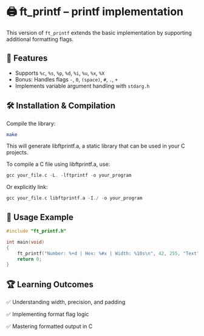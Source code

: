# 🖨️ ft_printf – printf implementation

This version of `ft_printf` extends the basic implementation by supporting additional formatting flags.

## 🚀 Features
- Supports `%c`, `%s`, `%p`, `%d`, `%i`, `%u`, `%x`, `%X`
- Bonus: Handles flags `-`, `0`, `(space)`, `#`, `.`, `+`
- Implements variable argument handling with `stdarg.h`

## 🛠 Installation & Compilation

Compile the library:

```sh
make
```

This will generate libftprintf.a, a static library that can be used in your C projects.

To compile a C file using libftprintf.a, use:
```c
gcc your_file.c -L. -lftprintf -o your_program
```
Or explicitly link:
```c
gcc your_file.c libftprintf.a -I./ -o your_program
```

## 📜 Usage Example
```c
#include "ft_printf.h"

int main(void)
{
    ft_printf("Number: %+d | Hex: %#x | Width: %10s\n", 42, 255, "Text");
    return 0;
}
```

## 🏆 Learning Outcomes
✅ Understanding width, precision, and padding

✅ Implementing format flag logic

✅ Mastering formatted output in C
